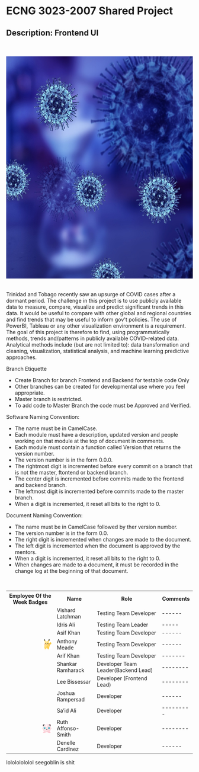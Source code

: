 # ECNG 3023-2007 Shared Project 
## Description: Frontend UI
<br>
<br>
<img src="images/newcovid.jpeg" alt="Girl in a jacket" width="1000" height="600">
<br>
<br>

<p>Trinidad and Tobago recently saw an upsurge of COVID cases after a dormant period. The challenge in
this project is to use publicly available data to measure, compare, visualize and predict significant trends
in this data. It would be useful to compare with other global and regional countries and find trends that
may be useful to inform gov't policies. The use of PowerBI, Tableau or any other visualization
environment is a requirement. The goal of this project is therefore to find, using programmatically
methods, trends and/patterns in publicly available COVID-related data. Analytical methods include (but
are not limited to): data transformation and cleaning, visualization, statistical analysis, and machine
learning predictive approaches.
</p>

Branch Etiquette<br>
- Create Branch for branch Frontend and Backend for testable code Only <br>
- Other branches can be created for developmental use where you feel appropriate.<br>
- Master branch is restricted.<br>
- To add code to Master Branch the code must be Approved and Verified.<br>

Software Naming Convention:<br>
- The name must be in CamelCase. <br>
- Each module must have a description, updated version and people working on that module at the top of document in comments.<br>
- Each module must contain a function called Version that returns the version number. <br> 
- The version number is in the form 0.0.0. <br>
- The rightmost digit is incremented before every commit on a branch that is not the master, ftontend or backend branch.<br>
- The center digit is incremented before commits made to the frontend and backend branch. <br>
- The leftmost digit is incremented before commits made to the master branch. <br>
- When a digit is incremented, it reset all bits to the right to 0. <br>

Document Naming Convention: <br>
- The name must be in CamelCase followed by ther version number. <br>
- The version number is in the form 0.0. <br>
- The right digit is incremented when changes are made to the document.<br>
- The left digit is incremented when the document is approved by the mentors. <br>
- When a digit is incremented, it reset all bits to the right to 0. <br>
- When changes are made to a document, it must be recorded in the change log at the beginning of that document. <br>

<br>



<table style="width:100%">
  <tr>
    <th>Employee Of the Week Badges</th>
    <th>Name</th>
    <th>Role</th> 
    <th>Comments</th>
  </tr>
    <tr>
    <td></td>
    <td>Vishard Latchman</td>
    <td>Testing Team Developer</td>
    <td>------</td>
  </tr>
  <tr>
    <td></td>
    <td>Idris Ali </td>
    <td>Testing Team Leader</td>
    <td>-----</td>
  </tr>
  <tr>
    <td></td>
    <td>Asif Khan</td>
    <td>Testing Team Developer</td>
    <td>------</td>
  </tr>
  <tr>
    <td>
     <img src="icons/PNG/1x/025-pikachu.png" align="left" width="27" height="27" style="float: right;">
    </td>
    <td>Anthony Meade</td>
    <td>Testing Team Developer</td>
    <td>------</td>
  </tr>
  <tr>
    <td></td>
    <td>Arif Khan</td>
    <td>Testing Team Developer</td>
    <td>-------</td>
  </tr>
  <tr>
    <td></td>
    <td>Shankar Ramharack</td>
    <td>Developer Team Leader(Backend Lead)</td>
    <td>--------</td>
  </tr>
  <tr>
    <td></td>
    <td>Lee Bissessar</td>
    <td>Developer (Frontend Lead)</td>
    <td>--------</td>
  </tr>
  <tr>
    <td></td>
    <td>Joshua Rampersad</td>
    <td>Developer</td>
    <td>------</td>
  </tr>
  <tr>
    <td></td>
    <td>Sa’id Ali</td>
    <td>Developer</td>
    <td>---------</td>
  </tr>
  <tr>
    <td>
          <img src="icons/PNG/1x/039-jigglypuff.png" align="left" width="27" height="27" style="float: right;">
    </td>
    <td>Ruth Affonso-Smith</td>
    <td>Developer</td>
    <td>--------</td>
  </tr>
  <tr>
    <td></td>
    <td>Denelle Cardinez</td>
    <td>Developer</td>
    <td>------</td>
  </tr>
</table>
lolololololol seegoblin is shit
